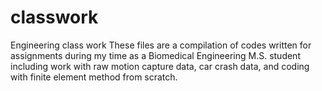 # classwork
Engineering class work
These files are a compilation of codes written for assignments during my time as a Biomedical Engineering M.S. student including work with raw motion capture data, car crash data, and
coding with finite element method from scratch.

